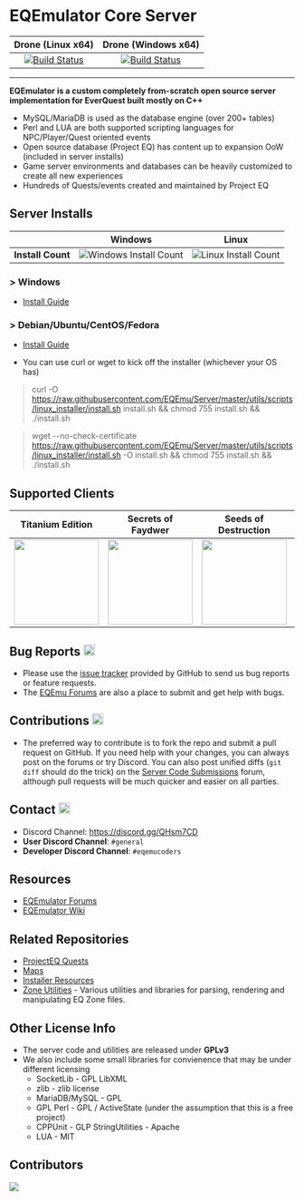 # EQEmulator Core Server
| Drone (Linux x64) | Drone (Windows x64)   |
|:---:|:---:|
|[![Build Status](http://drone.akkadius.com/api/badges/EQEmu/Server/status.svg)](http://drone.akkadius.com/EQEmu/Server)   |[![Build Status](http://drone.akkadius.com/api/badges/EQEmu/Server/status.svg)](http://drone.akkadius.com/EQEmu/Server)   |

***

**EQEmulator is a custom completely from-scratch open source server implementation for EverQuest built mostly on C++**
 * MySQL/MariaDB is used as the database engine (over 200+ tables)
 * Perl and LUA are both supported scripting languages for NPC/Player/Quest oriented events
 * Open source database (Project EQ) has content up to expansion OoW (included in server installs)
  * Game server environments and databases can be heavily customized to create all new experiences
 * Hundreds of Quests/events created and maintained by Project EQ

## Server Installs
| |Windows|Linux|
|:---:|:---:|:---:|
|**Install Count**|![Windows Install Count](http://analytics.akkadius.com/?install_count&windows_count)|![Linux Install Count](http://analytics.akkadius.com/?install_count&linux_count)| 
### > Windows 

* [Install Guide](https://docs.eqemu.io/server/installation/server-installation-windows/)

### > Debian/Ubuntu/CentOS/Fedora

* [Install Guide](https://docs.eqemu.io/server/installation/server-installation-linux/)

* You can use curl or wget to kick off the installer (whichever your OS has)
> curl -O https://raw.githubusercontent.com/EQEmu/Server/master/utils/scripts/linux_installer/install.sh install.sh && chmod 755 install.sh && ./install.sh

> wget --no-check-certificate https://raw.githubusercontent.com/EQEmu/Server/master/utils/scripts/linux_installer/install.sh -O install.sh && chmod 755 install.sh && ./install.sh 

## Supported Clients

|Titanium Edition|Secrets of Faydwer|Seeds of Destruction|Underfoot|Rain of Fear|
|:---:|:---:|:---:|:---:|:---:|
|<img src="http://i.imgur.com/hrwDxoM.jpg" height="150">|<img src="http://i.imgur.com/cRDW5tn.png" height="150">|<img src="http://i.imgur.com/V48kuVn.jpg" height="150">|<img src="http://i.imgur.com/IJQ0XMa.jpg" height="150">|<img src="http://i.imgur.com/OMpHkKa.png" height="100">|

## Bug Reports <img src="http://i.imgur.com/daf1Vjw.png" height="20">
* Please use the [issue tracker](https://github.com/EQEmu/Server/issues) provided by GitHub to send us bug
reports or feature requests.
* The [EQEmu Forums](http://www.eqemulator.org/forums/) are also a place to submit and get help with bugs.

## Contributions <img src="http://image.flaticon.com/icons/png/512/25/25231.png" width="20">

* The preferred way to contribute is to fork the repo and submit a pull request on
GitHub. If you need help with your changes, you can always post on the forums or
try Discord. You can also post unified diffs (`git diff` should do the trick) on the
[Server Code Submissions](http://www.eqemulator.org/forums/forumdisplay.php?f=669)
forum, although pull requests will be much quicker and easier on all parties.

## Contact <img src="http://gamerescape.com/wp-content/uploads/2015/06/discord.png" height="20">

 - Discord Channel: https://discord.gg/QHsm7CD
 - **User Discord Channel**: `#general`
 - **Developer Discord Channel**: `#eqemucoders`

## Resources
- [EQEmulator Forums](http://www.eqemulator.org/forums)
- [EQEmulator Wiki](https://docs.eqemu.io/)

## Related Repositories
* [ProjectEQ Quests](https://github.com/ProjectEQ/projecteqquests)
* [Maps](https://github.com/Akkadius/EQEmuMaps)
* [Installer Resources](https://github.com/Akkadius/EQEmuInstall)
* [Zone Utilities](https://github.com/EQEmu/zone-utilities) - Various utilities and libraries for parsing, rendering and manipulating EQ Zone files.

## Other License Info

* The server code and utilities are released under **GPLv3**
* We also include some small libraries for convienence that may be under different licensing
  * SocketLib - GPL LibXML
  * zlib - zlib license
  * MariaDB/MySQL - GPL
  * GPL Perl - GPL / ActiveState (under the assumption that this is a free project)
  * CPPUnit - GLP StringUtilities - Apache
  * LUA - MIT

## Contributors

<a href="https://github.com/EQEmu/server/graphs/contributors">
  <img src="https://contributors-img.firebaseapp.com/image?repo=EQEmu/server" />
</a>

